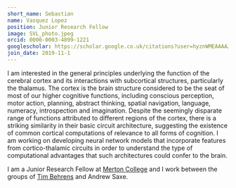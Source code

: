 ```yaml
---
short_name: Sebastian
name: Vasquez Lopez
position: Junior Research Fellow
image: SVL_photo.jpeg
orcid: 0000-0003-4899-1221
googlescholar: https://scholar.google.co.uk/citations?user=hyznWMEAAAAJ&hl=en
join_date: 2019-11-1
---
```


I am interested in the general principles underlying the function of the cerebral cortex and its interactions with subcortical structures, particularly the thalamus. The cortex is the brain structure considered to be the seat of most of our higher cognitive functions, including conscious perception, motor action, planning, abstract thinking, spatial navigation, language, numeracy, introspection and imagination. Despite the seemingly disparate range of functions attributed to different regions of the cortex, there is a striking similarity in their basic circuit architecture, suggesting the existence of common cortical computations of relevance to all forms of cognition. I am working on developing neural network models that incorporate features from cortico-thalamic circuits in order to understand the type of computational advantages that such architectures could confer to the brain.

I am a Junior Research Fellow at [Merton College](https://www.merton.ox.ac.uk/people/dr-sebastian-vasquez-lopez) and I work between the groups of [Tim Behrens](https://www.ndcn.ox.ac.uk/research/computational-neuroscience-group) and Andrew Saxe.